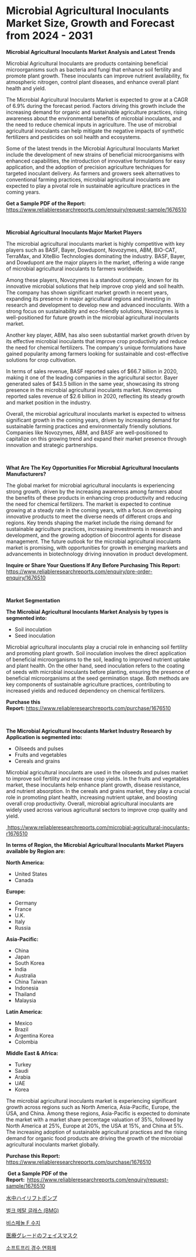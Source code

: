 <p><h1>Microbial Agricultural Inoculants Market Size, Growth and Forecast from 2024 - 2031</h1></p><p><strong>Microbial Agricultural Inoculants Market Analysis and Latest Trends</strong></p>
<p><p>Microbial Agricultural Inoculants are products containing beneficial microorganisms such as bacteria and fungi that enhance soil fertility and promote plant growth. These inoculants can improve nutrient availability, fix atmospheric nitrogen, control plant diseases, and enhance overall plant health and yield.</p><p>The Microbial Agricultural Inoculants Market is expected to grow at a CAGR of 6.9% during the forecast period. Factors driving this growth include the increasing demand for organic and sustainable agriculture practices, rising awareness about the environmental benefits of microbial inoculants, and the need to reduce chemical inputs in agriculture. The use of microbial agricultural inoculants can help mitigate the negative impacts of synthetic fertilizers and pesticides on soil health and ecosystems.</p><p>Some of the latest trends in the Microbial Agricultural Inoculants Market include the development of new strains of beneficial microorganisms with enhanced capabilities, the introduction of innovative formulations for easy application, and the adoption of precision agriculture techniques for targeted inoculant delivery. As farmers and growers seek alternatives to conventional farming practices, microbial agricultural inoculants are expected to play a pivotal role in sustainable agriculture practices in the coming years.</p></p>
<p><strong>Get a Sample PDF of the Report:&nbsp;</strong> <a href="https://www.reliableresearchreports.com/enquiry/request-sample/1676510">https://www.reliableresearchreports.com/enquiry/request-sample/1676510</a></p>
<p>&nbsp;</p>
<p><strong>Microbial Agricultural Inoculants Major Market Players</strong></p>
<p><p>The microbial agricultural inoculants market is highly competitive with key players such as BASF, Bayer, Dowdupont, Novozymes, ABM, BIO-CAT, TerraMax, and XiteBio Technologies dominating the industry. BASF, Bayer, and Dowdupont are the major players in the market, offering a wide range of microbial agricultural inoculants to farmers worldwide.</p><p>Among these players, Novozymes is a standout company, known for its innovative microbial solutions that help improve crop yield and soil health. The company has shown significant market growth in recent years, expanding its presence in major agricultural regions and investing in research and development to develop new and advanced inoculants. With a strong focus on sustainability and eco-friendly solutions, Novozymes is well-positioned for future growth in the microbial agricultural inoculants market.</p><p>Another key player, ABM, has also seen substantial market growth driven by its effective microbial inoculants that improve crop productivity and reduce the need for chemical fertilizers. The company's unique formulations have gained popularity among farmers looking for sustainable and cost-effective solutions for crop cultivation.</p><p>In terms of sales revenue, BASF reported sales of $66.7 billion in 2020, making it one of the leading companies in the agricultural sector. Bayer generated sales of $43.5 billion in the same year, showcasing its strong presence in the microbial agricultural inoculants market. Novozymes reported sales revenue of $2.6 billion in 2020, reflecting its steady growth and market position in the industry.</p><p>Overall, the microbial agricultural inoculants market is expected to witness significant growth in the coming years, driven by increasing demand for sustainable farming practices and environmentally friendly solutions. Companies like Novozymes, ABM, and BASF are well-positioned to capitalize on this growing trend and expand their market presence through innovation and strategic partnerships.</p></p>
<p>&nbsp;</p>
<p><strong>What Are The Key Opportunities For Microbial Agricultural Inoculants Manufacturers?</strong></p>
<p><p>The global market for microbial agricultural inoculants is experiencing strong growth, driven by the increasing awareness among farmers about the benefits of these products in enhancing crop productivity and reducing the need for chemical fertilizers. The market is expected to continue growing at a steady rate in the coming years, with a focus on developing innovative products to meet the diverse needs of different crops and regions. Key trends shaping the market include the rising demand for sustainable agriculture practices, increasing investments in research and development, and the growing adoption of biocontrol agents for disease management. The future outlook for the microbial agricultural inoculants market is promising, with opportunities for growth in emerging markets and advancements in biotechnology driving innovation in product development.</p></p>
<p><strong>Inquire or Share Your Questions If Any Before Purchasing This Report:</strong> <a href="https://www.reliableresearchreports.com/enquiry/pre-order-enquiry/1676510">https://www.reliableresearchreports.com/enquiry/pre-order-enquiry/1676510</a></p>
<p>&nbsp;</p>
<p><strong>Market Segmentation</strong></p>
<p><strong>The Microbial Agricultural Inoculants Market Analysis by types is segmented into:</strong></p>
<p><ul><li>Soil inoculation</li><li>Seed inoculation</li></ul></p>
<p><p>Microbial agricultural inoculants play a crucial role in enhancing soil fertility and promoting plant growth. Soil inoculation involves the direct application of beneficial microorganisms to the soil, leading to improved nutrient uptake and plant health. On the other hand, seed inoculation refers to the coating of seeds with microbial inoculants before planting, ensuring the presence of beneficial microorganisms at the seed germination stage. Both methods are key components of sustainable agriculture practices, contributing to increased yields and reduced dependency on chemical fertilizers.</p></p>
<p><strong>Purchase this Report:&nbsp;</strong><a href="https://www.reliableresearchreports.com/purchase/1676510">https://www.reliableresearchreports.com/purchase/1676510</a></p>
<p>&nbsp;</p>
<p><strong>The Microbial Agricultural Inoculants Market Industry Research by Application is segmented into:</strong></p>
<p><ul><li>Oilseeds and pulses</li><li>Fruits and vegetables</li><li>Cereals and grains</li></ul></p>
<p><p>Microbial agricultural inoculants are used in the oilseeds and pulses market to improve soil fertility and increase crop yields. In the fruits and vegetables market, these inoculants help enhance plant growth, disease resistance, and nutrient absorption. In the cereals and grains market, they play a crucial role in promoting plant health, increasing nutrient uptake, and boosting overall crop productivity. Overall, microbial agricultural inoculants are widely used across various agricultural sectors to improve crop quality and yield.</p></p>
<p><a href="https://www.reliableresearchreports.com/microbial-agricultural-inoculants-r1676510">&nbsp;https://www.reliableresearchreports.com/microbial-agricultural-inoculants-r1676510</a></p>
<p><strong>In terms of Region, the Microbial Agricultural Inoculants Market Players available by Region are:</strong></p>
<p>
    <p> <strong> North America: </strong>
        <ul>
            <li>United States</li>
            <li>Canada</li>
        </ul>
        </p> 
    <p> <strong> Europe: </strong>
        <ul>
            <li>Germany</li>
            <li>France</li>
            <li>U.K.</li>
            <li>Italy</li>
            <li>Russia</li>
        </ul>
        </p> 
    <p> <strong> Asia-Pacific: </strong>
        <ul>
            <li>China</li>
            <li>Japan</li>
            <li>South Korea</li>
            <li>India</li>
            <li>Australia</li>
            <li>China Taiwan</li>
            <li>Indonesia</li>
            <li>Thailand</li>
            <li>Malaysia</li>
        </ul>
        </p> 
    <p> <strong> Latin America: </strong>
        <ul>
            <li>Mexico</li>
            <li>Brazil</li>
            <li>Argentina Korea</li>
            <li>Colombia</li>
        </ul>
        </p> 
    <p> <strong> Middle East & Africa: </strong>
        <ul>
            <li>Turkey</li>
            <li>Saudi</li>
            <li>Arabia</li>
            <li>UAE</li>
            <li>Korea</li>
        </ul>
    </p>
    </p>
<p><p>The microbial agricultural inoculants market is experiencing significant growth across regions such as North America, Asia-Pacific, Europe, the USA, and China. Among these regions, Asia-Pacific is expected to dominate the market with a market share percentage valuation of 35%, followed by North America at 25%, Europe at 20%, the USA at 15%, and China at 5%. The increasing adoption of sustainable agricultural practices and the rising demand for organic food products are driving the growth of the microbial agricultural inoculants market globally.</p></p>
<p><strong>Purchase this Report: </strong><a href="https://www.reliableresearchreports.com/purchase/1676510">https://www.reliableresearchreports.com/purchase/1676510</a></p>
<p>&nbsp;<strong>Get a Sample PDF of the Report:&nbsp;&nbsp;</strong><a href="https://www.reliableresearchreports.com/enquiry/request-sample/1676510">https://www.reliableresearchreports.com/enquiry/request-sample/1676510</a></p>
<p><strong></strong></p>
<p><p><a href="https://github.com/marbadji/Market-Research-Report-List-1/blob/main/384039999021.md">水中ハイリフトポンプ</a></p><p><a href="https://github.com/Nicolasrown5/Market-Research-Report-List-1/blob/main/545991390421.md">벌크 메탈 글래스 (BMG)</a></p><p><a href="https://medium.com/@deborahward03/%EB%B9%84%EC%8A%A4%ED%8E%98%EB%86%80-f-%EC%88%98%EC%A7%80-%EC%8B%9C%EC%9E%A5-%EA%B2%BD%EC%9F%81-%EB%B6%84%EC%84%9D-%EC%8B%9C%EC%9E%A5-%EB%8F%99%ED%96%A5-%EB%B0%8F-2031%EB%85%84%EA%B9%8C%EC%A7%80-%EC%98%88%EC%B8%A1-af4a3015dd79">비스페놀 F 수지</a></p><p><a href="https://medium.com/@kyaorris56456/%E5%8C%BB%E7%99%82%E7%94%A8%E3%82%B0%E3%83%AC%E3%83%BC%E3%83%89%E3%81%AE%E3%83%95%E3%82%A7%E3%82%A4%E3%82%B9%E3%83%9E%E3%82%B9%E3%82%AF%E3%81%AE%E5%B8%82%E5%A0%B4%E5%8B%95%E5%90%91%E3%81%A8%E5%B8%82%E5%A0%B4%E5%88%86%E6%9E%90%E3%81%AF-2024%E5%B9%B4%E3%81%8B%E3%82%892031%E5%B9%B4%E3%81%BE%E3%81%A7%E3%81%AE%E6%9C%9F%E9%96%93%E3%81%AB%E4%BA%88%E6%B8%AC%E3%81%95%E3%82%8C%E3%81%A6%E3%81%84%E3%81%BE%E3%81%99-3e60c002e909">医療グレードのフェイスマスク</a></p><p><a href="https://github.com/rcabello548/Market-Research-Report-List-1/blob/main/129226590420.md">소프트프리 경수 연화제</a></p></p>